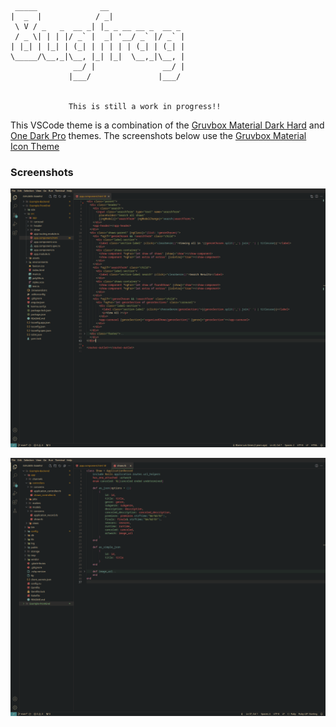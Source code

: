 ```
 _____              __                 
|  _  |            / _|                
 \ V / _   _  __ _| |_ _ __ __ _  __ _ 
 / _ \| | | |/ _` |  _| '__/ _` |/ _` |
| |_| | |_| | (_| | | | | | (_| | (_| |
\_____/\__,_|\__, |_| |_|  \__,_|\__, |
              __/ |               __/ |
             |___/               |___/ 


             This is still a work in progress!!
```

This VSCode theme is a combination of the [Gruvbox Material Dark Hard](https://github.com/sainnhe/gruvbox-material-vscode) and [One Dark Pro](https://github.com/Binaryify/OneDark-Pro) themes. The screenshots below use the [Gruvbox Material Icon Theme](https://marketplace.visualstudio.com/items?itemName=JonathanHarty.gruvbox-material-icon-theme)




### Screenshots

![screenshots](images/Screenshot_1.png)

![screenshots](images/Screenshot_2.png)
